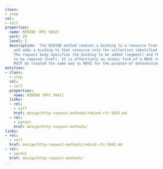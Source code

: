 ```yaml
---
class:
- stop
rel:
- self
properties:
  name: REBIND (RFC 5842)
  sort: 29
  level: 2
  description: 'The REBIND method removes a binding to a resource from a collection,
    and adds a binding to that resource into the collection identified by the Request-URI.
    The request body specifies the binding to be added (segment) and the old binding
    to be removed (href). It is effectively an atomic form of a MOVE request, and
    MUST be treated the same way as MOVE for the purpose of determining access permissions. '
entities:
- class:
  - stop
  rel:
  - self
  properties:
    name: REBIND (RFC 5842)
  links:
  - rel:
    - self
    href: design/http-request-methods/rebind-rfc-5842.md
  - rel:
    - parent
    href: design/http-request-methods/
links:
- rel:
  - self
  href: design/http-request-methods/rebind-rfc-5842.md
- rel:
  - parent
  href: design/http-request-methods/
...
```

